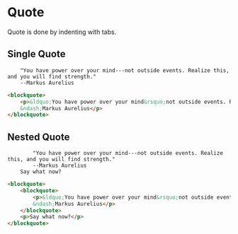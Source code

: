 # Quote
Quote is done by indenting with tabs.

## Single Quote
``` gr 
	"You have power over your mind---not outside events. Realize this, and you will find strength." 
	--Markus Aurelius
```
``` html
<blockquote>
	<p>&ldquo;You have power over your mind&rsquo;not outside events. Realize this, and you will find strength.&rdquo;
	&ndash;Markus Aurelius</p>
</blockquote>
```

## Nested Quote
``` gr
		"You have power over your mind---not outside events. Realize this, and you will find strength." 
		--Markus Aurelius
	Say what now?
```
``` html
<blockquote>
	<blockquote>
		<p>&ldquo;You have power over your mind&rsquo;not outside events. Realize this, and you will find strength.&rdquo;
		&ndash;Markus Aurelius</p>
	</blockquote>
	<p>Say what now?</p>
</blockquote>
```
